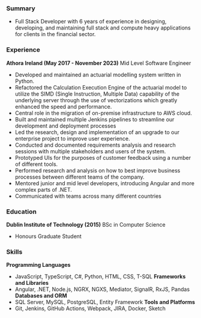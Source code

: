 ### Summary
- Full Stack Developer with 6 years of experience in designing, developing, and maintaining full stack and compute heavy applications for clients in the financial sector.
### Experience
**Athora Ireland (May 2017 - November 2023)**
Mid Level Software Engineer
- Developed and maintained an actuarial modelling system written in Python.
- Refactored the Calculation Execution Engine of the actuarial model to utilize the SIMD (Single Instruction, Multiple Data) capability of the underlying server through the use of vectorizations which greatly enhanced the speed and performance.
- Central role in the migration of on-premise infrastructure to AWS cloud.
- Built and maintained multiple Jenkins pipelines to streamline our development and deployment processes
- Led the research, design and implementation of an upgrade to our enterprise project to improve user experience.
- Conducted and documented requirements analysis and research sessions with multiple stakeholders and users of the system. 
- Prototyped UIs for the purposes of customer feedback using a number of different tools.
- Performed research and analysis on how to best improve business processes between different teams of the company.
- Mentored junior and mid level developers, introducing Angular and more complex parts of .NET.
- Communicated with teams across many different countries
### Education
**Dublin Institute of Technology (2015)**
BSc in Computer Science
- Honours Graduate Student
### Skills
**Programming Languages**
- JavaScript, TypeScript, C#, Python, HTML, CSS, T-SQL
**Frameworks and Libraries**
- Angular, .NET, Node.js, NGRX, NGXS, Mediator, SignalR, RxJS, Pandas
**Databases and ORM**
- SQL Server, MySQL, PostgreSQL, Entity Framework
**Tools and Platforms**
- Git, Jenkins, GitHub Actions, Webpack, JIRA, Docker, Sketch